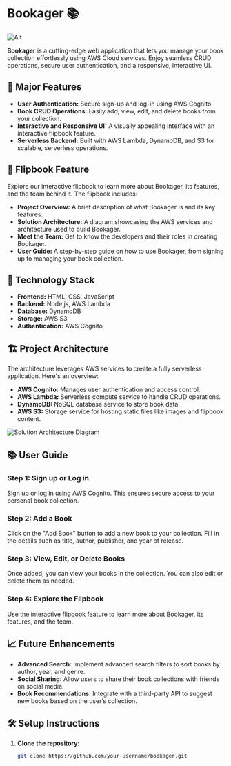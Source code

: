 # Bookager 📚

![Alt](https://repobeats.axiom.co/api/embed/5f5e4f1281d93218ec41c27078f9fe8a616115b7.svg "Repobeats analytics image")

**Bookager** is a cutting-edge web application that lets you manage your book collection effortlessly using AWS Cloud services. Enjoy seamless CRUD operations, secure user authentication, and a responsive, interactive UI.

## 🌟 Major Features

- **User Authentication:** Secure sign-up and log-in using AWS Cognito.
- **Book CRUD Operations:** Easily add, view, edit, and delete books from your collection.
- **Interactive and Responsive UI:** A visually appealing interface with an interactive flipbook feature.
- **Serverless Backend:** Built with AWS Lambda, DynamoDB, and S3 for scalable, serverless operations.

## 📖 Flipbook Feature

Explore our interactive flipbook to learn more about Bookager, its features, and the team behind it. The flipbook includes:

- **Project Overview:** A brief description of what Bookager is and its key features.
- **Solution Architecture:** A diagram showcasing the AWS services and architecture used to build Bookager.
- **Meet the Team:** Get to know the developers and their roles in creating Bookager.
- **User Guide:** A step-by-step guide on how to use Bookager, from signing up to managing your book collection.

## 🚀 Technology Stack

- **Frontend:** HTML, CSS, JavaScript
- **Backend:** Node.js, AWS Lambda
- **Database:** DynamoDB
- **Storage:** AWS S3
- **Authentication:** AWS Cognito

## 🏗️ Project Architecture

The architecture leverages AWS services to create a fully serverless application. Here's an overview:

- **AWS Cognito:** Manages user authentication and access control.
- **AWS Lambda:** Serverless compute service to handle CRUD operations.
- **DynamoDB:** NoSQL database service to store book data.
- **AWS S3:** Storage service for hosting static files like images and flipbook content.

![Solution Architecture Diagram](path_to_your_architecture_diagram_image)

## 📚 User Guide

### Step 1: Sign up or Log in
Sign up or log in using AWS Cognito. This ensures secure access to your personal book collection.

### Step 2: Add a Book
Click on the "Add Book" button to add a new book to your collection. Fill in the details such as title, author, publisher, and year of release.

### Step 3: View, Edit, or Delete Books
Once added, you can view your books in the collection. You can also edit or delete them as needed.

### Step 4: Explore the Flipbook
Use the interactive flipbook feature to learn more about Bookager, its features, and the team.

## 📈 Future Enhancements

- **Advanced Search:** Implement advanced search filters to sort books by author, year, and genre.
- **Social Sharing:** Allow users to share their book collections with friends on social media.
- **Book Recommendations:** Integrate with a third-party API to suggest new books based on the user’s collection.

## 🛠️ Setup Instructions

1. **Clone the repository:**
   ```sh
   git clone https://github.com/your-username/bookager.git
